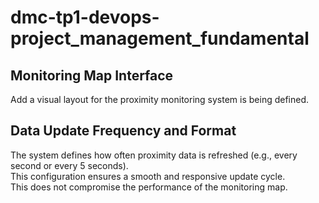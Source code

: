 # dmc-tp1-devops-project_management_fundamental

## Monitoring Map Interface

Add a visual layout for the proximity monitoring system is being defined.

## Data Update Frequency and Format

The system defines how often proximity data is refreshed (e.g., every second or every 5 seconds).  
This configuration ensures a smooth and responsive update cycle.  
This does not compromise the performance of the monitoring map.
